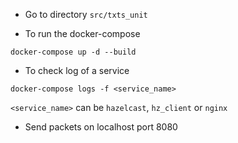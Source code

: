 
- Go to directory `src/txts_unit`

- To run the docker-compose
```
docker-compose up -d --build
```

- To check log of a service
```
docker-compose logs -f <service_name>
```
`<service_name>` can be `hazelcast`, `hz_client` or `nginx`


- Send packets on localhost port 8080
